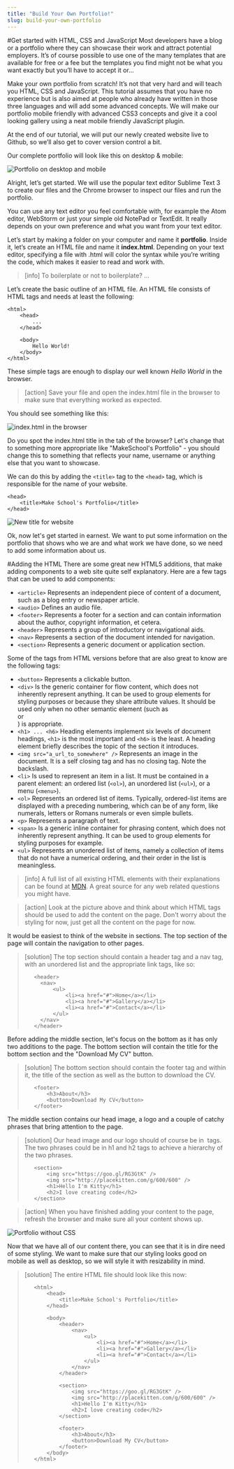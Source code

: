 ```yaml
---
title: "Build Your Own Portfolio!"
slug: build-your-own-portfolio
---
```


#Get started with HTML, CSS and JavaScript
Most developers have a blog or a portfolio where they can showcase their work and attract potential employers. It’s of course possible to use one of the many templates that are available for free or a fee but the templates you find might not be what you want exactly but you’ll have to accept it or…

Make your own portfolio from scratch! It’s not that very hard and will teach you HTML, CSS and JavaScript. This tutorial assumes that you have no experience but is also aimed at people who already have written in those three languages and will add some advanced concepts. We will make our portfolio mobile friendly with advanced CSS3 concepts and give it a cool looking gallery using a neat mobile friendly JavaScript plugin. 

At the end of our tutorial, we will put our newly created website live to Github, so we’ll also get to cover version control a bit.

Our complete portfolio will look like this on desktop & mobile:

![Portfolio on desktop and mobile](./1-portfolio-desktop.png "Portfolio on desktop and mobile")

Alright, let’s get started. We will use the popular text editor Sublime Text 3 to create our files and the Chrome browser to inspect our files and run the portfolio.

You can use any text editor you feel comfortable with, for example the Atom editor, WebStorm or just your simple old NotePad or TextEdit. It really depends on your own preference and what you want from your text editor.

Let’s start by making a folder on your computer and name it **portfolio**. Inside it, let’s create an HTML file and name it **index.html**. Depending on your text editor, specifying a file with .html will color the syntax while you’re writing the code, which makes it easier to read and work with.

> [info]
> To boilerplate or not to boilerplate?
> ...

Let’s create the basic outline of an HTML file. An HTML file consists of HTML tags and needs at least the following:

```
<html>
    <head>
        ...
    </head>

    <body>
        Hello World!
    </body>
</html>
```

These simple tags are enough to display our well known *Hello World* in the browser. 

> [action]
> Save your file and open the index.html file in the browser to make sure that everything worked as expected.

You should see something like this:

![index.html in the browser](./2-index-in-browser.png "index.html in the browser")

Do you spot the index.html title in the tab of the browser? Let's change that to something more appropriate like "MakeSchool's Portfolio" - you should change this to something that reflects your name, username or anything else that you want to showcase.

We can do this by adding the `<title>` tag to the `<head>` tag, which is responsible for the name of your website.

```
<head>
    <title>Make School's Portfolio</title>
</head>
```

![New title for website](./3-title.png "New title for website")

Ok, now let's get started in earnest. We want to put some information on the portfolio that shows who we are and what work we have done, so we need to add some information about us.

#Adding the HTML
There are some great new HTML5 additions, that make adding components to a web site quite self explanatory. Here are a few tags that can be used to add components:

- `<article>`  Represents an independent piece of content of a document, such as a blog entry or newspaper article.
- `<audio>`  Defines an audio file.
- `<footer>`  Represents a footer for a section and can contain information about the author, copyright information, et cetera.
- `<header>`  Represents a group of introductory or navigational aids.
- `<nav>`  Represents a section of the document intended for navigation.
- `<section>`  Represents a generic document or application section.

Some of the tags from HTML versions before that are also great to know are the following tags:

- `<button>`  Represents a clickable button.
- `<div>`  Is the generic container for flow content, which does not inherently represent anything. It can be used to group elements for styling purposes or because they share attribute values. It should be used only when no other semantic element (such as <article> or <nav>) is appropriate.
- `<h1> ... <h6>`  Heading elements implement six levels of document headings, `<h1>` is the most important and `<h6>` is the least. A heading element briefly describes the topic of the section it introduces.
- `<img src="a_url_to_somewhere" />`  Represents an image in the document. It is a self closing tag and has no closing tag. Note the backslash.
- `<li>`  Is used to represent an item in a list. It must be contained in a parent element: an ordered list (`<ol>`), an unordered list (`<ul>`), or a menu (`<menu>`).
- `<ol>`  Represents an ordered list of items. Typically, ordered-list items are displayed with a preceding numbering, which can be of any form, like numerals, letters or Romans numerals or even simple bullets.
- `<p>`  Represents a paragraph of text.
- `<span>`  Is a generic inline container for phrasing content, which does not inherently represent anything. It can be used to group elements for styling purposes for example.
- `<ul>`  Represents an unordered list of items, namely a collection of items that do not have a numerical ordering, and their order in the list is meaningless. 

> [info]
> A full list of all existing HTML elements with their explanations can be found at [MDN](https://developer.mozilla.org/en-US/docs/Web/HTML/Element). A great source for any web related questions you might have.

> [action]
> Look at the picture above and think about which HTML tags should be used to add the content on the page. Don't worry about the styling for now, just get all the content on the page for now.

It would be easiest to think of the website in sections. The top section of the page will contain the navigation to other pages. 

> [solution]
> The top section should contain a header tag and a nav tag, with an unordered list and the appropriate link tags, like so:
>```
>    <header>
>      <nav>
>          <ul>
>              <li><a href="#">Home</a></li>
>              <li><a href="#">Gallery</a></li>
>              <li><a href="#">Contact</a></li>
>          </ul>
>      </nav>
>    </header>
>```

Before adding the middle section, let's focus on the bottom as it has only two additions to the page. The bottom section will contain the title for the bottom section and the "Download My CV" button.

> [solution]
> The bottom section should contain the footer tag and within it, the title of the section as well as the button to download the CV.
>```
>    <footer>
>        <h3>About</h3>
>        <button>Download My CV</button>
>    </footer>
>```

The middle section contains our head image, a logo and a couple of catchy phrases that bring attention to the page. 

> [solution]
> Our head image and our logo should of course be in <img> tags. The two phrases could be in h1 and h2 tags to achieve a hierarchy of the two phrases.
>```
>    <section>
>        <img src="https://goo.gl/RG3GtK" />
>        <img src="http://placekitten.com/g/600/600" />
>        <h1>Hello I'm Kitty</h1>
>        <h2>I love creating code</h2>
>    </section>
>```


> [action]
> When you have finished adding your content to the page, refresh the browser and make sure all your content shows up. 

![Portfolio without CSS](./4-content-without-style.png "Portfolio without CSS")

Now that we have all of our content there, you can see that it is in dire need of some styling. We want to make sure that our styling looks good on mobile as well as desktop, so we will style it with resizability in mind.

> [solution]
> The entire HTML file should look like this now:
>```
>    <html>
>        <head>
>            <title>Make School's Portfolio</title>
>        </head>
>    
>        <body>
>            <header>
>                <nav>
>                    <ul>
>                        <li><a href="#">Home</a></li>
>                        <li><a href="#">Gallery</a></li>
>                        <li><a href="#">Contact</a></li>
>                    </ul>
>                </nav>
>            </header>
>    
>            <section>
>                <img src="https://goo.gl/RG3GtK" />
>                <img src="http://placekitten.com/g/600/600" />
>                <h1>Hello I'm Kitty</h1>
>                <h2>I love creating code</h2>
>            </section>
>    
>            <footer>
>                <h3>About</h3>
>                <button>Download My CV</button>
>            </footer>
>        </body>
>    </html>
>```
    